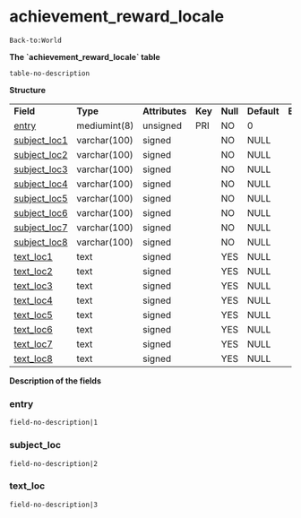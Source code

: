 # achievement\_reward\_locale

`Back-to:World`

**The \`achievement\_reward\_locale\` table**

`table-no-description`

**Structure**

|                                                         |              |                |         |          |             |           |             |
|---------------------------------------------------------|--------------|----------------|---------|----------|-------------|-----------|-------------|
| **Field**                                               | **Type**     | **Attributes** | **Key** | **Null** | **Default** | **Extra** | **Comment** |
| [entry](#achievement_reward_locale-entry)               | mediumint(8) | unsigned       | PRI     | NO       | 0           |           |             |
| [subject\_loc1](#achievement_reward_locale-subject_loc) | varchar(100) | signed         |         | NO       | NULL        |           |             |
| [subject\_loc2](#achievement_reward_locale-subject_loc) | varchar(100) | signed         |         | NO       | NULL        |           |             |
| [subject\_loc3](#achievement_reward_locale-subject_loc) | varchar(100) | signed         |         | NO       | NULL        |           |             |
| [subject\_loc4](#achievement_reward_locale-subject_loc) | varchar(100) | signed         |         | NO       | NULL        |           |             |
| [subject\_loc5](#achievement_reward_locale-subject_loc) | varchar(100) | signed         |         | NO       | NULL        |           |             |
| [subject\_loc6](#achievement_reward_locale-subject_loc) | varchar(100) | signed         |         | NO       | NULL        |           |             |
| [subject\_loc7](#achievement_reward_locale-subject_loc) | varchar(100) | signed         |         | NO       | NULL        |           |             |
| [subject\_loc8](#achievement_reward_locale-subject_loc) | varchar(100) | signed         |         | NO       | NULL        |           |             |
| [text\_loc1](#achievement_reward_locale-text_loc)       | text         | signed         |         | YES      | NULL        |           |             |
| [text\_loc2](#achievement_reward_locale-text_loc)       | text         | signed         |         | YES      | NULL        |           |             |
| [text\_loc3](#achievement_reward_locale-text_loc)       | text         | signed         |         | YES      | NULL        |           |             |
| [text\_loc4](#achievement_reward_locale-text_loc)       | text         | signed         |         | YES      | NULL        |           |             |
| [text\_loc5](#achievement_reward_locale-text_loc)       | text         | signed         |         | YES      | NULL        |           |             |
| [text\_loc6](#achievement_reward_locale-text_loc)       | text         | signed         |         | YES      | NULL        |           |             |
| [text\_loc7](#achievement_reward_locale-text_loc)       | text         | signed         |         | YES      | NULL        |           |             |
| [text\_loc8](#achievement_reward_locale-text_loc)       | text         | signed         |         | YES      | NULL        |           |             |

**Description of the fields**

### entry

`field-no-description|1`

### subject\_loc

`field-no-description|2`

### text\_loc

`field-no-description|3`
